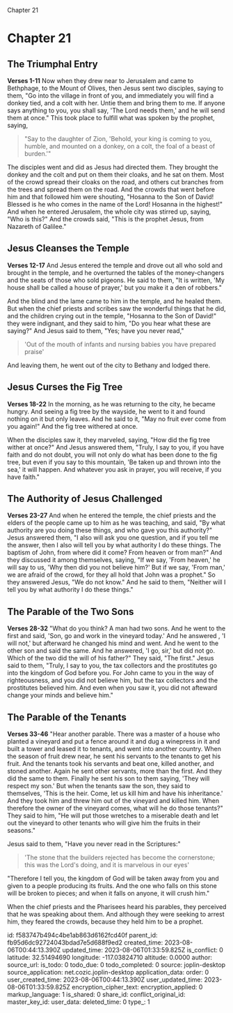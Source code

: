 Chapter 21

# Chapter 21
## The Triumphal Entry
**Verses 1-11**
Now when they drew near to Jerusalem and came to Bethphage, to the Mount of Olives, then Jesus sent two disciples, saying to them, "Go into the village in front of you, and immediately you will find a donkey tied, and a colt with her. Untie them and bring them to me. If anyone says anything to you, you shall say, 'The Lord needs them,' and he will send them at once." This took place to fulfill what was spoken by the prophet, saying,

> "Say to the daughter of Zion,
> 'Behold, your king is coming to you,
> humble, and mounted on a donkey,
> on a colt, the foal of a beast of burden.'"

The disciples went and did as Jesus had directed them. They brought the donkey and the colt and put on them their cloaks, and he sat on them. Most of the crowd spread their cloaks on the road, and others cut branches from the trees and spread them on the road. And the crowds that went before him and that followed him were shouting, "Hosanna to the Son of David! Blessed is he who comes in the name of the Lord! Hosanna in the highest!" And when he entered Jerusalem, the whole city was stirred up, saying, "Who is this?" And the crowds said, "This is the prophet Jesus, from Nazareth of Galilee."

## Jesus Cleanses the Temple
**Verses 12-17**
And Jesus entered the temple and drove out all who sold and brought in the temple, and he overturned the tables of the money-changers and the seats of those who sold pigeons. He said to them, "It is written, 'My house shall be called a house of prayer,' but you make it a den of robbers."

And the blind and the lame came to him in the temple, and he healed them. But when the chief priests and scribes saw the wonderful things that he did, and the children crying out in the temple, "Hosanna to the Son of David!" they were indignant, and they said to him, "Do you hear what these are saying?" And Jesus said to them, "Yes; have you never read,"

> 'Out of the mouth of infants and nursing babies
> you have prepared praise'

And leaving them, he went out of the city to Bethany and lodged there.

## Jesus Curses the Fig Tree
**Verses 18-22**
In the morning, as he was returning to the city, he became hungry. And seeing a fig tree by the wayside, he went to it and found nothing on it but only leaves. And he said to it, "May no fruit ever come from you again!" And the fig tree withered at once.

When the disciples saw it, they marveled, saying, "How did the fig tree wither at once?" And Jesus answered them, "Truly, I say to you, if you have faith and do not doubt, you will not only do what has been done to the fig tree, but even if you say to this mountain, 'Be taken up and thrown into the sea,' it will happen. And whatever you ask in prayer, you will receive, if you have faith."

## The Authority of Jesus Challenged
**Verses 23-27**
And when he entered the temple, the chief priests and the elders of the people came up to him as he was teaching, and said, "By what authority are you doing these things, and who gave you this authority?" Jesus answered them, "I also will ask you one question, and if you tell me the answer, then I also will tell you by what authority I do these things. The baptism of John, from where did it come? From heaven or from man?" And they discussed it among themselves, saying, "If we say, 'From heaven,' he will say to us, 'Why then did you not believe him?' But if we say, 'From man,' we are afraid of the crowd, for they all hold that John was a prophet." So they answered Jesus, "We do not know." And he said to them, "Neither will I tell you by what authority I do these things."

## The Parable of the Two Sons
**Verses 28-32**
"What do you think? A man had two sons. And he went to the first and said, 'Son, go and work in the vineyard today.' And he answered , 'I will not,' but afterward he changed his mind and went. And he went to the other son and said the same. And he answered, 'I go, sir,' but did not go. Which of the two did the will of his father?" They said, "The first." Jesus said to them, "Truly, I say to you, the tax collectors and the prostitutes go into the kingdom of God before you. For John came to you in the way of righteousness, and you did not believe him, but the tax collectors and the prostitutes believed him. And even when you saw it, you did not afteward change your minds and believe him."

## The Parable of the Tenants
**Verses 33-46**
"Hear another parable. There was a master of a house who planted a vineyard and put a fence around it and dug a winepress in it and built a tower and leased it to tenants, and went into another country. When the season of fruit drew near, he sent his servants to the tenants to get his fruit. And the tenants took his servants and beat one, killed another, and stoned another. Again he sent other servants, more than the first. And they did the same to them. Finally he sent his son to them saying, 'They will respect my son.' But when the tenants saw the son, they said to themselves, 'This is the heir. Come, let us kill him and have his inheritance.' And they took him and threw him out of the vineyard and killed him. When therefore the owner of the vineyard comes, what will he do those tenants?" They said to him, "He will put those wretches to a miserable death and let out the vineyard to other tenants who will give him the fruits in their seasons."

Jesus said to them, "Have you never read in the Scriptures:"

> 'The stone that the builders rejected
> has become the cornerstone;
> this was the Lord's doing,
> and it is marvelous in our eyes'

"Therefore I tell you, the kingdom of God will be taken away from you and given to a people producing its fruits. And the one who falls on this stone will be broken to pieces; and when it falls on anyone, it will crush him."

When the chief priests and the Pharisees heard his parables, they perceived that he was speaking about them. And although they were seeking to arrest him, they feared the crowds, because they held him to be a prophet.

id: f583747b494c4be1ab863d6162fcd40f
parent_id: fb95d6dc92724043bdad7e5d688f9ed2
created_time: 2023-08-06T00:44:13.390Z
updated_time: 2023-08-06T01:33:59.825Z
is_conflict: 0
latitude: 32.51494690
longitude: -117.03824710
altitude: 0.0000
author: 
source_url: 
is_todo: 0
todo_due: 0
todo_completed: 0
source: joplin-desktop
source_application: net.cozic.joplin-desktop
application_data: 
order: 0
user_created_time: 2023-08-06T00:44:13.390Z
user_updated_time: 2023-08-06T01:33:59.825Z
encryption_cipher_text: 
encryption_applied: 0
markup_language: 1
is_shared: 0
share_id: 
conflict_original_id: 
master_key_id: 
user_data: 
deleted_time: 0
type_: 1